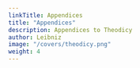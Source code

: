 ```yaml
---
linkTitle: Appendices
title: "Appendices"
description: Appendices to Theodicy
author: Leibniz
image: "/covers/theodicy.png"
weight: 4
---
```


